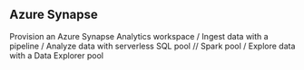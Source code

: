 ## Azure Synapse 
Provision an Azure Synapse Analytics workspace /
Ingest data with a pipeline /
Analyze data with serverless SQL pool // Spark pool /
Explore data with a Data Explorer pool
